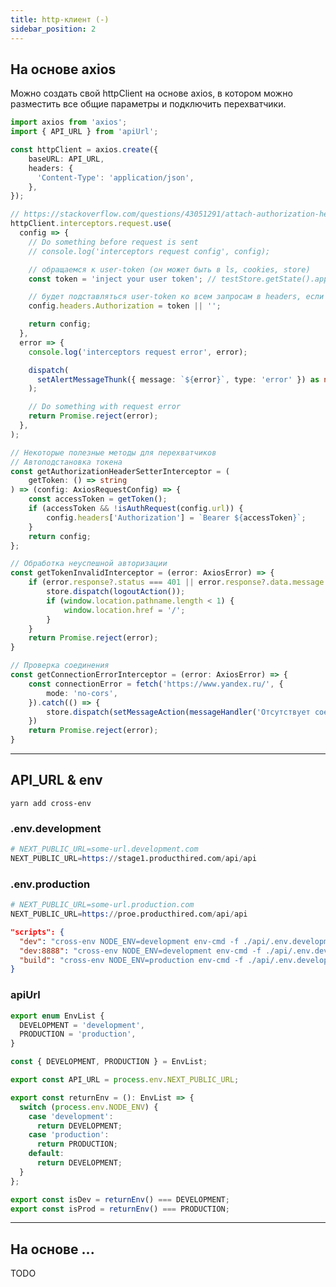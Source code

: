```yaml
---
title: http-клиент (-)
sidebar_position: 2
---
```


## На основе axios

Можно создать свой httpClient на основе axios, в котором можно разместить все общие параметры и подключить перехватчики.

```ts
import axios from 'axios';
import { API_URL } from 'apiUrl';

const httpClient = axios.create({
    baseURL: API_URL,
    headers: {
      'Content-Type': 'application/json',
    },
});

// https://stackoverflow.com/questions/43051291/attach-authorization-header-for-all-axios-requests
httpClient.interceptors.request.use(
  config => {
    // Do something before request is sent
    // console.log('interceptors request config', config);

    // обращаемся к user-token (он может быть в ls, cookies, store)
    const token = 'inject your user token'; // testStore.getState().app.userData.token;

    // будет подставляться user-token ко всем запросам в headers, если он есть
    config.headers.Authorization = token || '';

    return config;
  },
  error => {
    console.log('interceptors request error', error);

    dispatch(
      setAlertMessageThunk({ message: `${error}`, type: 'error' }) as never,
    );

    // Do something with request error
    return Promise.reject(error);
  },
);

// Некоторые полезные методы для перехватчиков
// Автоподстановка токена
const getAuthorizationHeaderSetterInterceptor = (
    getToken: () => string
) => (config: AxiosRequestConfig) => {
    const accessToken = getToken();
    if (accessToken && !isAuthRequest(config.url)) {
        config.headers['Authorization'] = `Bearer ${accessToken}`;
    }
    return config;
};

// Обработка неуспешной авторизации
const getTokenInvalidInterceptor = (error: AxiosError) => {
    if (error.response?.status === 401 || error.response?.data.message === 'Invalid JWT Token') {
        store.dispatch(logoutAction());
        if (window.location.pathname.length < 1) {
            window.location.href = '/';
        }
    }
    return Promise.reject(error);
}

// Проверка соединения
const getConnectionErrorInterceptor = (error: AxiosError) => {
    const connectionError = fetch('https://www.yandex.ru/', {
        mode: 'no-cors',
    }).catch(() => {
        store.dispatch(setMessageAction(messageHandler('Отсутствует соединение с интернетом!')))
    })
    return Promise.reject(error);
}
```

---

## API_URL & env

```yarn add cross-env```

### .env.development

```s
# NEXT_PUBLIC_URL=some-url.development.com
NEXT_PUBLIC_URL=https://stage1.producthired.com/api/api
```

### .env.production

```s
# NEXT_PUBLIC_URL=some-url.production.com
NEXT_PUBLIC_URL=https://proe.producthired.com/api/api
```

```json
"scripts": {
  "dev": "cross-env NODE_ENV=development env-cmd -f ./api/.env.development next dev",
  "dev:8888": "cross-env NODE_ENV=development env-cmd -f ./api/.env.development next dev -p 8888",
  "build": "cross-env NODE_ENV=production env-cmd -f ./api/.env.development next build",
}
```

### apiUrl

```ts
export enum EnvList {
  DEVELOPMENT = 'development',
  PRODUCTION = 'production',
}

const { DEVELOPMENT, PRODUCTION } = EnvList;

export const API_URL = process.env.NEXT_PUBLIC_URL;

export const returnEnv = (): EnvList => {
  switch (process.env.NODE_ENV) {
    case 'development':
      return DEVELOPMENT;
    case 'production':
      return PRODUCTION;
    default:
      return DEVELOPMENT;
  }
};

export const isDev = returnEnv() === DEVELOPMENT;
export const isProd = returnEnv() === PRODUCTION;
```

---

## На основе ...

TODO

